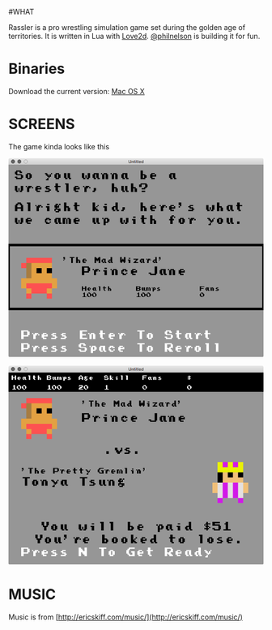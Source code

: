 #WHAT

Rassler is a pro wrestling simulation game set during the golden age of territories. It is written in Lua with [Love2d](https://love2d.org). [@philnelson](http://twitter.com/philnelson) is building it for fun.

# Binaries

Download the current version: [Mac OS X](https://dl.dropboxusercontent.com/u/39495/Rassler.zip)

# SCREENS

The game kinda looks like this

![Alt text](previewImage1.png "8x8 Sprites Are The Best")

![Alt text](previewImage2.png "Typography is hard at 800x600")

# MUSIC

Music is from [http://ericskiff.com/music/](http://ericskiff.com/music/)
